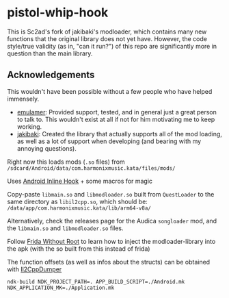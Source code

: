 # pistol-whip-hook

This is Sc2ad's fork of jakibaki's modloader, which contains many new functions that the original library does not yet have. However, the code style/true validity (as in, "can it run?") of this repo are significantly more in question than the main library.

## Acknowledgements

This wouldn't have been possible without a few people who have helped immensely.

- [emulamer](https://github.com/emulamer/): Provided support, tested, and in general just a great person to talk to. This wouldn't exist at all if not for him motivating me to keep working.
- [jakibaki](https://github.com/jakibaki/): Created the library that actually supports all of the mod loading, as well as a lot of support when developing (and bearing with my annoying questions).

Right now this loads mods (`.so` files) from `/sdcard/Android/data/com.harmonixmusic.kata/files/mods/`

Uses [Android Inline Hook](https://github.com/ele7enxxh/Android-Inline-Hook) + some macros for magic

Copy-paste `libmain.so` and `libmodloader.so` built from `QuestLoader` to the same directory as `libil2cpp.so`, which should be: `/data/app/com.harmonixmusic.kata/lib/arm64-v8a/`

Alternatively, check the releases page for the Audica `songloader` mod, and the `libmain.so` and `libmodloader.so` files.

Follow [Frida Without Root](https://koz.io/using-frida-on-android-without-root/) to learn how to inject the modloader-library into the apk (with the so built from this instead of frida)

The function offsets (as well as infos about the structs) can be obtained with [Il2CppDumper](https://github.com/sc2ad/Il2CppDumper)

```ndk
ndk-build NDK_PROJECT_PATH=. APP_BUILD_SCRIPT=./Android.mk NDK_APPLICATION_MK=./Application.mk
```
